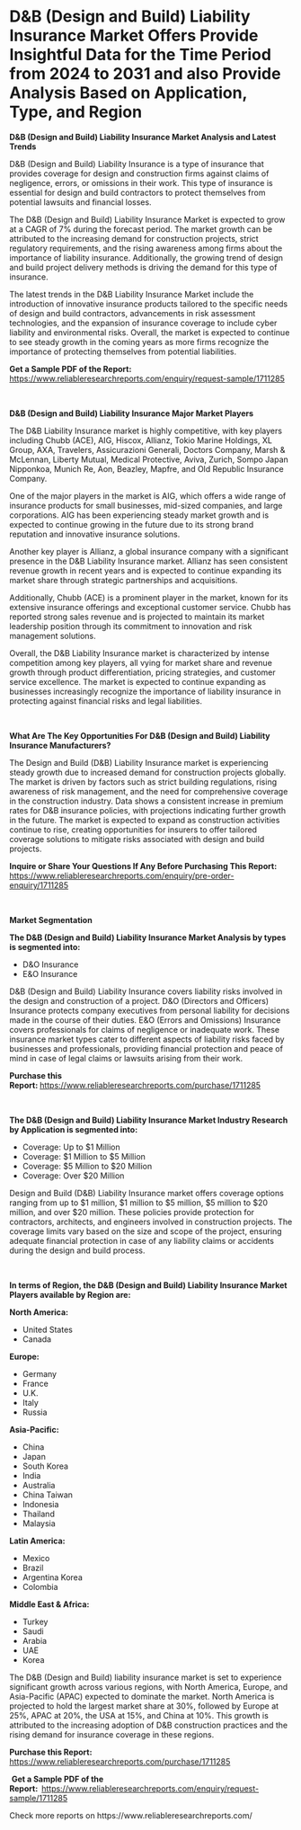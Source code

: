 <p><h1>D&B (Design and Build) Liability Insurance Market Offers Provide Insightful Data for the Time Period from 2024 to 2031 and also Provide Analysis Based on Application, Type, and Region</h1></p><p><strong>D&B (Design and Build) Liability Insurance Market Analysis and Latest Trends</strong></p>
<p><p>D&B (Design and Build) Liability Insurance is a type of insurance that provides coverage for design and construction firms against claims of negligence, errors, or omissions in their work. This type of insurance is essential for design and build contractors to protect themselves from potential lawsuits and financial losses.</p><p>The D&B (Design and Build) Liability Insurance Market is expected to grow at a CAGR of 7% during the forecast period. The market growth can be attributed to the increasing demand for construction projects, strict regulatory requirements, and the rising awareness among firms about the importance of liability insurance. Additionally, the growing trend of design and build project delivery methods is driving the demand for this type of insurance.</p><p>The latest trends in the D&B Liability Insurance Market include the introduction of innovative insurance products tailored to the specific needs of design and build contractors, advancements in risk assessment technologies, and the expansion of insurance coverage to include cyber liability and environmental risks. Overall, the market is expected to continue to see steady growth in the coming years as more firms recognize the importance of protecting themselves from potential liabilities.</p></p>
<p><strong>Get a Sample PDF of the Report:&nbsp;</strong> <a href="https://www.reliableresearchreports.com/enquiry/request-sample/1711285">https://www.reliableresearchreports.com/enquiry/request-sample/1711285</a></p>
<p>&nbsp;</p>
<p><strong>D&B (Design and Build) Liability Insurance Major Market Players</strong></p>
<p><p>The D&B Liability Insurance market is highly competitive, with key players including Chubb (ACE), AIG, Hiscox, Allianz, Tokio Marine Holdings, XL Group, AXA, Travelers, Assicurazioni Generali, Doctors Company, Marsh & McLennan, Liberty Mutual, Medical Protective, Aviva, Zurich, Sompo Japan Nipponkoa, Munich Re, Aon, Beazley, Mapfre, and Old Republic Insurance Company.</p><p>One of the major players in the market is AIG, which offers a wide range of insurance products for small businesses, mid-sized companies, and large corporations. AIG has been experiencing steady market growth and is expected to continue growing in the future due to its strong brand reputation and innovative insurance solutions.</p><p>Another key player is Allianz, a global insurance company with a significant presence in the D&B Liability Insurance market. Allianz has seen consistent revenue growth in recent years and is expected to continue expanding its market share through strategic partnerships and acquisitions.</p><p>Additionally, Chubb (ACE) is a prominent player in the market, known for its extensive insurance offerings and exceptional customer service. Chubb has reported strong sales revenue and is projected to maintain its market leadership position through its commitment to innovation and risk management solutions.</p><p>Overall, the D&B Liability Insurance market is characterized by intense competition among key players, all vying for market share and revenue growth through product differentiation, pricing strategies, and customer service excellence. The market is expected to continue expanding as businesses increasingly recognize the importance of liability insurance in protecting against financial risks and legal liabilities.</p></p>
<p>&nbsp;</p>
<p><strong>What Are The Key Opportunities For D&B (Design and Build) Liability Insurance Manufacturers?</strong></p>
<p><p>The Design and Build (D&B) Liability Insurance market is experiencing steady growth due to increased demand for construction projects globally. The market is driven by factors such as strict building regulations, rising awareness of risk management, and the need for comprehensive coverage in the construction industry. Data shows a consistent increase in premium rates for D&B insurance policies, with projections indicating further growth in the future. The market is expected to expand as construction activities continue to rise, creating opportunities for insurers to offer tailored coverage solutions to mitigate risks associated with design and build projects.</p></p>
<p><strong>Inquire or Share Your Questions If Any Before Purchasing This Report:</strong> <a href="https://www.reliableresearchreports.com/enquiry/pre-order-enquiry/1711285">https://www.reliableresearchreports.com/enquiry/pre-order-enquiry/1711285</a></p>
<p>&nbsp;</p>
<p><strong>Market Segmentation</strong></p>
<p><strong>The D&B (Design and Build) Liability Insurance Market Analysis by types is segmented into:</strong></p>
<p><ul><li>D&O Insurance</li><li>E&O Insurance</li></ul></p>
<p><p>D&B (Design and Build) Liability Insurance covers liability risks involved in the design and construction of a project. D&O (Directors and Officers) Insurance protects company executives from personal liability for decisions made in the course of their duties. E&O (Errors and Omissions) Insurance covers professionals for claims of negligence or inadequate work. These insurance market types cater to different aspects of liability risks faced by businesses and professionals, providing financial protection and peace of mind in case of legal claims or lawsuits arising from their work.</p></p>
<p><strong>Purchase this Report:&nbsp;</strong><a href="https://www.reliableresearchreports.com/purchase/1711285">https://www.reliableresearchreports.com/purchase/1711285</a></p>
<p>&nbsp;</p>
<p><strong>The D&B (Design and Build) Liability Insurance Market Industry Research by Application is segmented into:</strong></p>
<p><ul><li>Coverage: Up to $1 Million</li><li>Coverage: $1 Million to $5 Million</li><li>Coverage: $5 Million to $20 Million</li><li>Coverage: Over $20 Million</li></ul></p>
<p><p>Design and Build (D&B) Liability Insurance market offers coverage options ranging from up to $1 million, $1 million to $5 million, $5 million to $20 million, and over $20 million. These policies provide protection for contractors, architects, and engineers involved in construction projects. The coverage limits vary based on the size and scope of the project, ensuring adequate financial protection in case of any liability claims or accidents during the design and build process.</p></p>
<p>&nbsp;</p>
<p><strong>In terms of Region, the D&B (Design and Build) Liability Insurance Market Players available by Region are:</strong></p>
<p>
    <p> <strong> North America: </strong>
        <ul>
            <li>United States</li>
            <li>Canada</li>
        </ul>
        </p> 
    <p> <strong> Europe: </strong>
        <ul>
            <li>Germany</li>
            <li>France</li>
            <li>U.K.</li>
            <li>Italy</li>
            <li>Russia</li>
        </ul>
        </p> 
    <p> <strong> Asia-Pacific: </strong>
        <ul>
            <li>China</li>
            <li>Japan</li>
            <li>South Korea</li>
            <li>India</li>
            <li>Australia</li>
            <li>China Taiwan</li>
            <li>Indonesia</li>
            <li>Thailand</li>
            <li>Malaysia</li>
        </ul>
        </p> 
    <p> <strong> Latin America: </strong>
        <ul>
            <li>Mexico</li>
            <li>Brazil</li>
            <li>Argentina Korea</li>
            <li>Colombia</li>
        </ul>
        </p> 
    <p> <strong> Middle East & Africa: </strong>
        <ul>
            <li>Turkey</li>
            <li>Saudi</li>
            <li>Arabia</li>
            <li>UAE</li>
            <li>Korea</li>
        </ul>
    </p>
    </p>
<p><p>The D&B (Design and Build) liability insurance market is set to experience significant growth across various regions, with North America, Europe, and Asia-Pacific (APAC) expected to dominate the market. North America is projected to hold the largest market share at 30%, followed by Europe at 25%, APAC at 20%, the USA at 15%, and China at 10%. This growth is attributed to the increasing adoption of D&B construction practices and the rising demand for insurance coverage in these regions.</p></p>
<p><strong>Purchase this Report: </strong><a href="https://www.reliableresearchreports.com/purchase/1711285">https://www.reliableresearchreports.com/purchase/1711285</a></p>
<p>&nbsp;<strong>Get a Sample PDF of the Report:&nbsp;&nbsp;</strong><a href="https://www.reliableresearchreports.com/enquiry/request-sample/1711285">https://www.reliableresearchreports.com/enquiry/request-sample/1711285</a></p>
<p><strong></strong></p>
<p>Check more reports on https://www.reliableresearchreports.com/</p>